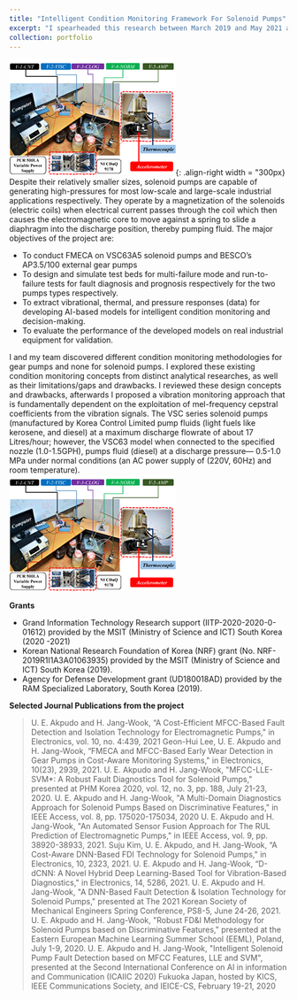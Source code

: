```yaml
---
title: "Intelligent Condition Monitoring Framework For Solenoid Pumps"
excerpt: "I spearheaded this research between March 2019 and May 2021 as a requirement for fulfilling the requirements of masters (by research) at the Department of Mechanical Engineering (Department of Aeronautics, Mechanical and Electronic Convergence Engineering), Kumoh National Institute of Technology (KIT), Republic of Korea. .<br/><img src='/images/datafor policy.jpg'> "
collection: portfolio
---
```


![solenoid pumps](/images/solenoid.png){: .align-right width = "300px}
Despite their relatively smaller sizes, solenoid pumps are capable of generating high-pressures for most low-scale and large-scale industrial applications respectively. They operate by a magnetization of the solenoids (electric coils) when electrical current passes through the coil which then causes the electromagnetic core to move against a spring to slide a diaphragm into the discharge position, thereby pumping fluid. The major objectives of the project are:
* To conduct FMECA on VSC63A5 solenoid pumps and BESCO’s AP3.5/100 external gear pumps
* To design and simulate test beds for multi-failure mode and run-to-failure tests for fault diagnosis and prognosis respectively for the two pumps types respectively.
* To extract vibrational, thermal, and pressure responses (data) for developing AI-based models for intelligent condition monitoring and decision-making.
* To evaluate the performance of the developed models on real industrial equipment for validation. 

I and my team discovered different condition monitoring methodologies for gear pumps and none for solenoid pumps. I explored these existing condition monitoring concepts from distinct analytical researches, as well as their limitations/gaps and drawbacks. I reviewed these design concepts and drawbacks, afterwards I proposed a vibration monitoring approach that is fundamentally dependent on the exploitation of mel-frequency cepstral coefficients from the vibration signals. The VSC series solenoid pumps (manufactured by Korea Control Limited pump fluids (light fuels like kerosene, and diesel) at a maximum discharge flowrate of about 17 Litres/hour; however, the VSC63 model when connected to the specified nozzle (1.0-1.5GPH), pumps fluid (diesel) at a discharge pressure— 0.5-1.0 MPa under normal conditions (an AC power supply of (220V, 60Hz) and room temperature). <br/><img src='/images/solenoid.png'>

**Grants**
* Grand Information Technology Research support (IITP-2020-2020-0-01612) provided by the MSIT (Ministry of Science and ICT) South Korea (2020 -2021)
* Korean National Research Foundation of Korea (NRF) grant (No. NRF-2019R1I1A3A01063935) provided by the MSIT (Ministry of Science and ICT) South Korea (2019).
* Agency for Defense Development grant (UD180018AD) provided by the RAM Specialized Laboratory, South Korea (2019).

**Selected Journal Publications from the project**
> U. E. Akpudo and H. Jang-Wook, “A Cost-Efficient MFCC-Based Fault Detection and Isolation Technology for Electromagnetic Pumps," in Electronics, vol. 10, no. 4:439, 2021
> Geon-Hui Lee, U. E. Akpudo and H. Jang-Wook, “FMECA and MFCC-Based Early Wear Detection in Gear Pumps in Cost-Aware Monitoring Systems," in Electronics, 10(23), 2939, 2021.
>U. E. Akpudo and H. Jang-Wook, "MFCC-LLE-SVM*: A Robust Fault Diagnostics Tool for Solenoid Pumps," presented at PHM Korea 2020, vol. 12, no. 3, pp. 188, July 21-23, 2020.
>U. E. Akpudo and H. Jang-Wook, "A Multi-Domain Diagnostics Approach for Solenoid Pumps Based on Discriminative Features," in IEEE Access, vol. 8, pp. 175020-175034, 2020
> U. E. Akpudo and H. Jang-Wook, "An Automated Sensor Fusion Approach for The RUL Prediction of Electromagnetic Pumps," in IEEE Access, vol. 9, pp. 38920-38933, 2021.
> Suju Kim, U. E. Akpudo, and H. Jang-Wook, “A Cost-Aware DNN-Based FDI Technology for Solenoid Pumps," in Electronics, 10, 2323, 2021.
> U. E. Akpudo and H. Jang-Wook, “D-dCNN: A Novel Hybrid Deep Learning-Based Tool for Vibration-Based Diagnostics," in Electronics, 14, 5286, 2021.
> U. E. Akpudo and H. Jang-Wook, "A DNN-Based Fault Detection & Isolation Technology for Solenoid Pumps," presented at The 2021 Korean Society of Mechanical Engineers Spring Conference, PS8-5, June 24-26, 2021.
> U. E. Akpudo and H. Jang-Wook, "Robust FD&I Methodology for Solenoid Pumps based on Discriminative Features," presented at the Eastern European Machine Learning Summer School (EEML), Poland, July 1-9, 2020.
> U. E. Akpudo and H. Jang-Wook, "Intelligent Solenoid Pump Fault Detection based on MFCC Features, LLE and SVM", presented at the Second International Conference on AI in information and Communication (ICAIIC 2020) Fukuoka Japan, hosted by KICS, IEEE Communications Society, and IEICE-CS, February 19-21, 2020
